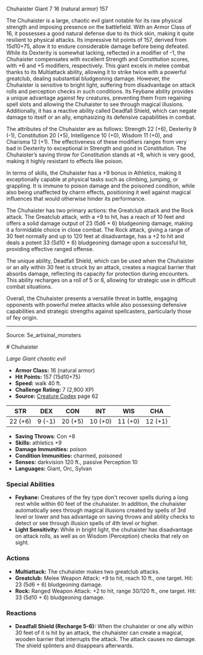 <MonsterName/>Chuhaister</MonsterName>
<CreatureType/>Giant</CreatureType>
<CR/>7</CR>
<AC/>16 (natural armor)</AC>
<HP/>157</HP>
<summary>The Chuhaister is a large, chaotic evil giant notable for its raw physical strength and imposing presence on the battlefield. With an Armor Class of 16, it possesses a good natural defense due to its thick skin, making it quite resilient to physical attacks. Its impressive hit points of 157, derived from 15d10+75, allow it to endure considerable damage before being defeated. While its Dexterity is somewhat lacking, reflected in a modifier of -1, the Chuhaister compensates with excellent Strength and Constitution scores, with +6 and +5 modifiers, respectively. This giant excels in melee combat thanks to its Multiattack ability, allowing it to strike twice with a powerful greatclub, dealing substantial bludgeoning damage. However, the Chuhaister is sensitive to bright light, suffering from disadvantage on attack rolls and perception checks in such conditions. Its Feybane ability provides a unique advantage against fey creatures, preventing them from regaining spell slots and allowing the Chuhaister to see through magical illusions. Additionally, it has a reactive ability called Deadfall Shield, which can negate damage to itself or an ally, emphasizing its defensive capabilities in combat.</summary>

<detail>

The attributes of the Chuhaister are as follows: Strength 22 (+6), Dexterity 9 (-1), Constitution 20 (+5), Intelligence 10 (+0), Wisdom 11 (+0), and Charisma 12 (+1). The effectiveness of these modifiers ranges from very bad in Dexterity to exceptional in Strength and good in Constitution. The Chuhaister’s saving throw for Constitution stands at +8, which is very good, making it highly resistant to effects like poison.

In terms of skills, the Chuhaister has a +9 bonus in Athletics, making it exceptionally capable at physical tasks such as climbing, jumping, or grappling. It is immune to poison damage and the poisoned condition, while also being unaffected by charm effects, positioning it well against magical influences that would otherwise hinder its performance.

The Chuhaister has two primary actions: the Greatclub attack and the Rock attack. The Greatclub attack, with a +9 to hit, has a reach of 10 feet and offers a solid damage output of 23 (5d6 + 6) bludgeoning damage, making it a formidable choice in close combat. The Rock attack, giving a range of 30 feet normally and up to 120 feet at disadvantage, has a +2 to hit and deals a potent 33 (5d10 + 6) bludgeoning damage upon a successful hit, providing effective ranged offense.

The unique ability, Deadfall Shield, which can be used when the Chuhaister or an ally within 30 feet is struck by an attack, creates a magical barrier that absorbs damage, reflecting its capacity for protection during encounters. This ability recharges on a roll of 5 or 6, allowing for strategic use in difficult combat situations. 

Overall, the Chuhaister presents a versatile threat in battle, engaging opponents with powerful melee attacks while also possessing defensive capabilities and strategic strengths against spellcasters, particularly those of fey origin.</detail>



---

Source: 5e_artisinal_monsters

<statblock>
# Chuhaister

*Large* *Giant* *chaotic evil*

- **Armor Class:** 16 (natural armor)
- **Hit Points:** 157 (15d10+75)
- **Speed:** walk 40 ft.
- **Challenge Rating:** 7 (2,900 XP)
- **Source:** [Creature Codex](https://koboldpress.com/kpstore/product/creature-codex-for-5th-edition-dnd) page 62

| STR | DEX | CON | INT | WIS | CHA |
| --- | --- | --- | --- | --- | --- |
| 22 (+6) | 9 (-1) | 20 (+5) | 10 (+0) | 11 (+0) | 12 (+1) |

- **Saving Throws**: Con +8
- **Skills:** athletics +9
- **Damage Immunities:** poison
- **Condition Immunities:** charmed, poisoned
- **Senses:** darkvision 120 ft., passive Perception 10
- **Languages:** Giant, Orc, Sylvan

### Special Abilities

- **Feybane:** Creatures of the fey type don't recover spells during a long rest while within 60 feet of the chuhaister. In addition, the chuhaister automatically sees through magical illusions created by spells of 3rd level or lower and has advantage on saving throws and ability checks to detect or see through illusion spells of 4th level or higher.
- **Light Sensitivity:** While in bright light, the chuhaister has disadvantage on attack rolls, as well as on Wisdom (Perception) checks that rely on sight.

### Actions

- **Multiattack:** The chuhaister makes two greatclub attacks.
- **Greatclub:** Melee Weapon Attack: +9 to hit, reach 10 ft., one target. Hit: 23 (5d6 + 6) bludgeoning damage.
- **Rock:** Ranged Weapon Attack: +2 to hit, range 30/120 ft., one target. Hit: 33 (5d10 + 6) bludgeoning damage.

### Reactions

- **Deadfall Shield (Recharge 5-6):** When the chuhaister or one ally within 30 feet of it is hit by an attack, the chuhaister can create a magical, wooden barrier that interrupts the attack. The attack causes no damage. The shield splinters and disappears afterwards.


</statblock>


